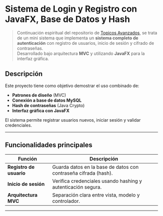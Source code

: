 # Sistema de Login y Registro con JavaFX, Base de Datos y Hash

> Continuación espiritual del repositorio de [Topicos Avanzados](https://github.com/imlildud/Topicos_Avanzadosrep), se trata de un mini sistema que implementa un **sistema completo de autenticación** con registro de usuarios, inicio de sesión y cifrado de contraseñas.  
> Desarrollado bajo arquitectura **MVC** y utilizando **JavaFX** para la interfaz gráfica.

## Descripción

Este proyecto tiene como objetivo demostrar el uso combinado de:
- **Patrones de diseño** (MVC)
- **Conexión a base de datos MySQL**
- **Hash de contraseñas** (Java Crypto)
- **Interfaz gráfica con JavaFX**

El sistema permite registrar usuarios nuevos, iniciar sesión y validar credenciales.

---

## Funcionalidades principales

| Función | Descripción |
|----------|--------------|
| **Registro de usuario** | Guarda datos en la base de datos con contraseña cifrada (hash). |
| **Inicio de sesión** | Verifica credenciales usando hashing y autenticación segura. |
| **Arquitectura MVC** | Separación clara entre vista, modelo y controlador. |

---
